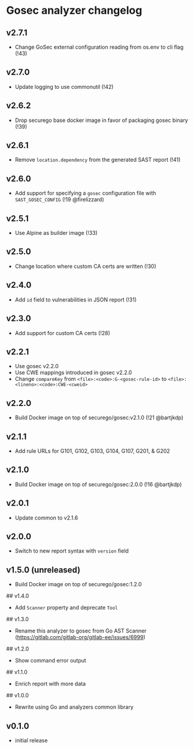# Gosec analyzer changelog

## v2.7.1
 - Change GoSec external configuration reading from os.env to cli flag (!43)  
 
## v2.7.0
 - Update logging to use commonutil (!42)

## v2.6.2
- Drop securego base docker image in favor of packaging gosec binary (!39)

## v2.6.1
- Remove `location.dependency` from the generated SAST report (!41)

## v2.6.0
- Add support for specifying a `gosec` configuration file with `SAST_GOSEC_CONFIG` (!19 @firelizzard)

## v2.5.1
- Use Alpine as builder image (!33)

## v2.5.0
- Change location where custom CA certs are written (!30)

## v2.4.0
- Add `id` field to vulnerabilities in JSON report (!31)

## v2.3.0
- Add support for custom CA certs (!28)

## v2.2.1
- Use gosec v2.2.0
- Use CWE mappings introduced in gosec v2.2.0
- Change `compareKey` from `<file>:<code>:G-<gosec-rule-id>` to `<file>:<lineno>:<code>:CWE-<cweid>`

## v2.2.0
- Build Docker image on top of securego/gosec:v2.1.0 (!21 @bartjkdp)

## v2.1.1
- Add rule URLs for G101, G102, G103, G104, G107, G201, & G202

## v2.1.0
- Build Docker image on top of securego/gosec:2.0.0 (!16 @bartjkdp)

## v2.0.1
- Update common to v2.1.6

## v2.0.0
- Switch to new report syntax with `version` field

## v1.5.0 (unreleased)
- Build Docker image on top of securego/gosec:1.2.0

## v1.4.0
- Add `Scanner` property and deprecate `Tool`

## v1.3.0
- Rename this analyzer to gosec from Go AST Scanner (https://gitlab.com/gitlab-org/gitlab-ee/issues/6999)

## v1.2.0
- Show command error output

## v1.1.0
- Enrich report with more data

## v1.0.0
- Rewrite using Go and analyzers common library

## v0.1.0
- initial release
